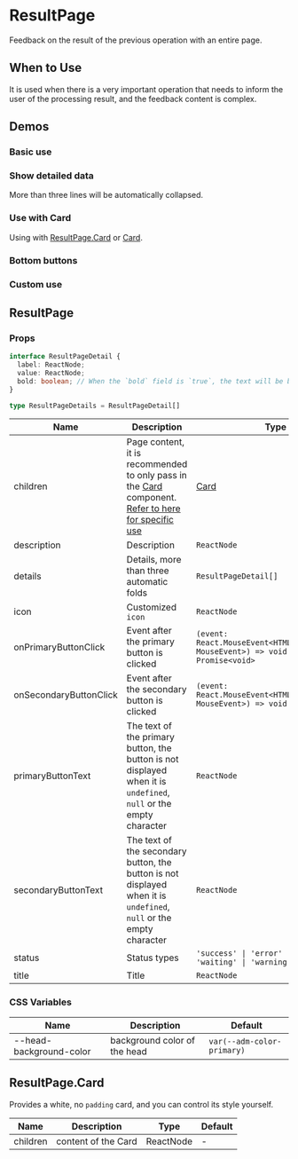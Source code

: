 # ResultPage <Experimental></Experimental>

Feedback on the result of the previous operation with an entire page.

## When to Use

It is used when there is a very important operation that needs to inform the user of the processing result, and the feedback content is complex.

## Demos

### Basic use

<code src="./demos/demo1.tsx"></code>

### Show detailed data

More than three lines will be automatically collapsed. <code src="./demos/demo2.tsx"></code>

### Use with Card

Using with [ResultPage.Card](#resultpagecard) or [Card](/components/card). <code src="./demos/demo3.tsx"></code>

### Bottom buttons

<code src="./demos/demo4.tsx"></code>

### Custom use

<code src="./demos/demo5.tsx"></code>

## ResultPage

### Props

```typescript | pure
interface ResultPageDetail {
  label: ReactNode;
  value: ReactNode;
  bold: boolean; // When the `bold` field is `true`, the text will be bolded.
}

type ResultPageDetails = ResultPageDetail[]
```

| Name | Description | Type | Default |
| --- | --- | --- | --- |
| children | Page content, it is recommended to only pass in the [Card](/components/card) component. [Refer to here for specific use](#use-with-card) | [Card](/components/card) | - |
| description | Description | `ReactNode` | - |
| details | Details, more than three automatic folds | `ResultPageDetail[]` | - |
| icon | Customized `icon` | `ReactNode` | - |
| onPrimaryButtonClick | Event after the primary button is clicked | `(event: React.MouseEvent<HTMLButtonElement, MouseEvent>) => void \| Promise<void>` | - |
| onSecondaryButtonClick | Event after the secondary button is clicked | `(event: React.MouseEvent<HTMLButtonElement, MouseEvent>) => void \|Promise<void>` | - |
| primaryButtonText | The text of the primary button, the button is not displayed when it is `undefined`, `null` or the empty character | `ReactNode` | - |
| secondaryButtonText | The text of the secondary button, the button is not displayed when it is `undefined`, `null` or the empty character | `ReactNode` | - |
| status | Status types | `'success' \| 'error' \| 'info' \| 'waiting' \| 'warning' ` | `'info'` |
| title | Title | `ReactNode` | - |

### CSS Variables

| Name | Description | Default |
| --- | --- | --- |
| --head-background-color | background color of the head | `var(--adm-color-primary)` |

## ResultPage.Card

Provides a white, no `padding` card, and you can control its style yourself.

| Name     | Description         | Type      | Default |
| -------- | ------------------- | --------- | ------- |
| children | content of the Card | ReactNode | -       |
